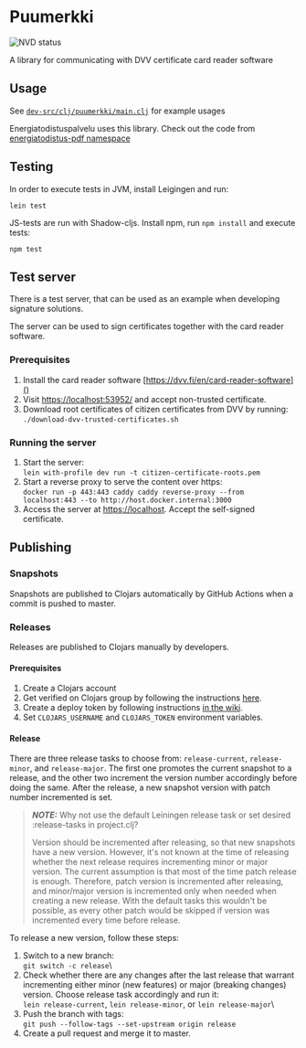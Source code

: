 # Puumerkki
![NVD status](https://github.com/solita/puumerkki/actions/workflows/nvd.yml/badge.svg)

A library for communicating with DVV certificate card reader software

## Usage

See [`dev-src/clj/puumerkki/main.clj`](dev-src/clj/puumerkki/main.clj) for example usages

Energiatodistuspalvelu uses this library. Check out the code from [energiatodistus-pdf namespace](https://github.com/solita/ara-etp/blob/main/etp-core/etp-backend/src/main/clj/solita/etp/service/energiatodistus_pdf.clj)

## Testing

In order to execute tests in JVM, install Leigingen and run:

```
lein test
```

JS-tests are run with Shadow-cljs. Install npm, run `npm install` and execute tests:
```
npm test
```

## Test server
There is a test server, that can be used as an example when developing signature solutions. 

The server can be used to sign certificates together with the card reader software.

### Prerequisites
1. Install the card reader software [https://dvv.fi/en/card-reader-software]()
1. Visit [https://localhost:53952/]() and accept non-trusted certificate.
1. Download root certificates of citizen certificates from DVV by running:\
`./download-dvv-trusted-certificates.sh`
 
### Running the server
1. Start the server:\
`lein with-profile dev run -t citizen-certificate-roots.pem`
1. Start a reverse proxy to serve the content over https:\
`docker run -p 443:443 caddy caddy reverse-proxy --from localhost:443 --to http://host.docker.internal:3000`
1. Access the server at [https://localhost](). Accept the self-signed certificate.

## Publishing
### Snapshots
Snapshots are published to Clojars automatically by GitHub Actions when a commit is pushed to master.

### Releases
Releases are published to Clojars manually by developers. 

#### Prerequisites
1. Create a Clojars account 
1. Get verified on Clojars group by following the instructions [here](https://clojars.org/verify/group).
1. Create a deploy token by following instructions [in the wiki](https://github.com/clojars/clojars-web/wiki/Deploy-Tokens).
1. Set `CLOJARS_USERNAME` and `CLOJARS_TOKEN` environment variables.

#### Release
There are three release tasks to choose from: `release-current`, `release-minor`, and `release-major`.
The first one promotes the current snapshot to a release, and the other two increment the version number accordingly before doing the same.
After the release, a new snapshot version with patch number incremented is set. 

> **_NOTE:_**
> Why not use the default Leiningen release task or set desired :release-tasks in project.clj?
> 
> Version should be incremented after releasing, so that new snapshots have a new version.
> However, it's not known at the time of releasing whether the next release requires incrementing minor or major version. The current assumption is that most of the time patch release is enough. Therefore, patch version is incremented after releasing, and minor/major version is incremented only when needed when creating a new release. With the default tasks this wouldn't be possible, as every other patch would be skipped if version was incremented every time before release.

To release a new version, follow these steps:
1. Switch to a new branch:\
`git switch -c release`\
1. Check whether there are any changes after the last release that warrant incrementing either minor (new features) or major (breaking changes) version.
Choose release task accordingly and run it:\
`lein release-current`, `lein release-minor`, or `lein release-major`\
1. Push the branch with tags:\
`git push --follow-tags --set-upstream origin release`
1. Create a pull request and merge it to master.
